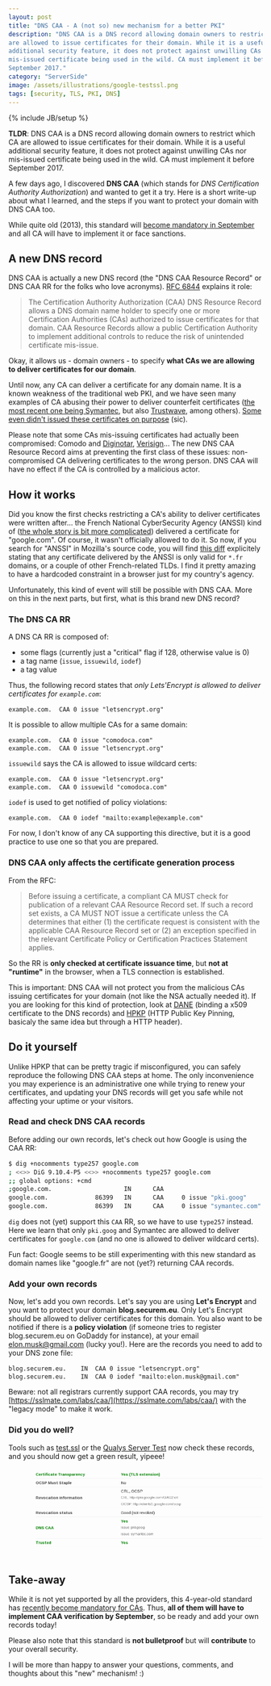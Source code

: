 ```yaml
---
layout: post
title: "DNS CAA - A (not so) new mechanism for a better PKI"
description: "DNS CAA is a DNS record allowing domain owners to restrict which CA
are allowed to issue certificates for their domain. While it is a useful
additional security feature, it does not protect against unwilling CAs nor
mis-issued certificate being used in the wild. CA must implement it before
September 2017."
category: "ServerSide"
image: /assets/illustrations/google-testssl.png
tags: [security, TLS, PKI, DNS]
---
```

{% include JB/setup %}

**TLDR**: DNS CAA is a DNS record allowing domain owners to restrict which CA
are allowed to issue certificates for their domain. While it is a useful
additional security feature, it does not protect against unwilling CAs nor
mis-issued certificate being used in the wild. CA must implement it before
September 2017.

A few days ago, I discovered **DNS CAA** (which stands for *DNS Certification
Authority Authorization*) and wanted to get it a try. Here is a short write-up
about what I learned, and the steps if you want to protect your domain with DNS
CAA too.

While quite old (2013), this standard will [become mandatory in
September](https://blog.qualys.com/ssllabs/2017/03/13/caa-mandated-by-cabrowser-forum)
and all CA will have to implement it or face sanctions.


## A new DNS record

DNS CAA is actually a new DNS record (the "DNS CAA Resource Record" or DNS CAA
RR for the folks who love acronyms). [RFC
6844](https://tools.ietf.org/html/rfc6844) explains it role:

> The Certification Authority Authorization (CAA) DNS Resource Record
   allows a DNS domain name holder to specify one or more Certification
   Authorities (CAs) authorized to issue certificates for that domain.
   CAA Resource Records allow a public Certification Authority to
   implement additional controls to reduce the risk of unintended
   certificate mis-issue.

Okay, it allows us - domain owners - to specify **what CAs we are allowing to deliver certificates for our domain**.

Until now, any CA can deliver a certificate for any domain name. It is a known
weakness of the traditional web PKI, and we have seen many examples of CA
abusing their power to deliver counterfeit certificates ([the most recent one
being
Symantec](https://arstechnica.com/security/2017/03/google-takes-symantec-to-the-woodshed-for-mis-issuing-30000-https-certs/),
but also
[Trustwave](http://www.h-online.com/security/news/item/Trustwave-issued-a-man-in-the-middle-certificate-1429982.html),
among others). [Some even didn't issued these certificates on
purpose](https://nakedsecurity.sophos.com/2013/01/08/the-turktrust-ssl-certificate-fiasco-what-happened-and-what-happens-next/)
(sic).

Please note that some CAs mis-issuing certificates had actually been
compromised: Comodo and
[Diginotar](https://arstechnica.com/security/2011/03/independent-iranian-hacker-claims-responsibility-for-comodo-hack/),
[Verisign](https://www.cert.org/historical/advisories/CA-2001-04.cfm)... The new
DNS CAA Resource Record aims at preventing the first class of these issues:
non-compromised CA delivering certificates to the wrong person. DNS CAA will
have no effect if the CA is controlled by a malicious actor.

## How it works

Did you know the first checks restricting a CA's ability to deliver certificates
were written after... the French National CyberSecurity Agency (ANSSI) kind of
([the whole story is bit more
complicated](https://arstechnica.com/security/2013/12/french-agency-caught-minting-ssl-certificates-impersonating-google/))
delivered a certificate for "google.com". Of course, it wasn't officially
allowed to do it. So now, if you search for "ANSSI" in Mozilla's source code,
you will find [this
diff](https://hg.mozilla.org/mozilla-central/rev/218997c808a1#l1.34) explicitely
stating that any certificate delivered by the ANSSI is only valid for `*.fr`
domains, or a couple of other French-related TLDs. I find it pretty amazing to
have a hardcoded constraint in a browser just for my country's agency.

Unfortunately, this kind of event will still be possible with DNS CAA. More on
this in the next parts, but first, what is this brand new DNS record?

### The DNS CA RR

A DNS CA RR is composed of:

* some flags (currently just a "critical" flag if 128, otherwise value is 0)
* a tag name (`issue`, `issuewild`, `iodef`)
* a tag value

Thus, the following record states that *only Lets'Encrypt is allowed to deliver certificates for `example.com`*:

    example.com.  CAA 0 issue "letsencrypt.org"

It is possible to allow multiple CAs for a same domain:

    example.com.  CAA 0 issue "comodoca.com"
    example.com.  CAA 0 issue "letsencrypt.org"

`issuewild` says the CA is allowed to issue wildcard certs:

    example.com.  CAA 0 issue "letsencrypt.org"
    example.com.  CAA 0 issuewild "comodoca.com"

`iodef` is used to get notified of policy violations:

    example.com.  CAA 0 iodef "mailto:example@example.com"

For now, I don't know of any CA supporting this directive, but it is a good practice to use one so that you are prepared.

### DNS CAA only affects the certificate generation process

From the RFC:

> Before issuing a certificate, a compliant CA MUST check for
   publication of a relevant CAA Resource Record set.  If such a record
   set exists, a CA MUST NOT issue a certificate unless the CA
   determines that either (1) the certificate request is consistent with
   the applicable CAA Resource Record set or (2) an exception specified
   in the relevant Certificate Policy or Certification Practices
   Statement applies.

So the RR is **only checked at certificate issuance time**, but **not at "runtime"** in the browser, when a TLS connection is established.

This is important: DNS CAA will not protect you from the malicious CAs issuing
certificates for your domain (not like the NSA actually needed it). If you are
looking for this kind of protection, look at
[DANE](https://en.wikipedia.org/wiki/DNS-based_Authentication_of_Named_Entities)
(binding a x509 certificate to the DNS records) and
[HPKP](https://en.wikipedia.org/wiki/HTTP_Public_Key_Pinning) (HTTP Public Key
Pinning, basicaly the same idea but through a HTTP header).

## Do it yourself

Unlike HPKP that can be pretty tragic if misconfigured, you can safely reproduce
the following DNS CAA steps at home. The only inconvenience you may experience is an
administrative one while trying to renew your certificates, and updating your
DNS records will get you safe while not affecting your uptime or your visitors.

### Read and check DNS CAA records

Before adding our own records, let's check out how Google is using the CAA RR:

```bash
$ dig +nocomments type257 google.com
; <<>> DiG 9.10.4-P5 <<>> +nocomments type257 google.com
;; global options: +cmd
;google.com.                    IN      CAA
google.com.             86399   IN      CAA     0 issue "pki.goog"
google.com.             86399   IN      CAA     0 issue "symantec.com"
```

`dig` does not (yet) support this `CAA` RR, so we have to use `type257` instead.
Here we learn that only `pki.goog` and Symantec are allowed to deliver
certificates for `google.com` (and no one is allowed to deliver wildcard certs).

Fun fact: Google seems to be still experimenting with this new standard as domain names like "google.fr" are not (yet?) returning CAA records.

### Add your own records

Now, let's add you own records. Let's say you are using **Let's Encrypt** and
you want to protect your domain **blog.securem.eu**. Only Let's Encrypt should be
allowed to deliver certificates for this domain. You also want to be notified if
there is a **policy violation** (if someone tries to register blog.securem.eu on
GoDaddy for instance), at your email elon.musk@gmail.com (lucky you!). Here are the records
you need to add to your DNS zone file:

```dns
blog.securem.eu.	IN	CAA	0 issue "letsencrypt.org"
blog.securem.eu.	IN	CAA	0 iodef "mailto:elon.musk@gmail.com"
```

Beware: not all registrars currently support CAA records, you may try
[https://sslmate.com/labs/caa/](https://sslmate.com/labs/caa/) with the "legacy
mode" to make it work.

### Did you do well?

Tools such as [test.ssl](https://github.com/drwetter/testssl.sh ) or the [Qualys
Server Test](https://www.ssllabs.com/ssltest/) now check these records, and you
should now get a green result, yipeee!

![Example of Google's Qualy test results, as of July 3rd](/assets/illustrations/caa-dns-google.png)

## Take-away

While it is not yet supported by all the providers, this 4-year-old standard has
[recently become mandatory for
CAs](https://blog.qualys.com/ssllabs/2017/03/13/caa-mandated-by-cabrowser-forum).
Thus, **all of them will have to implement CAA verification by September**, so
be ready and add your own records today!

Please also note that this standard is **not bulletproof** but will
**contribute** to your overall security.

I will be more than happy to answer your questions, comments, and thoughts about
this "new" mechanism! :)
